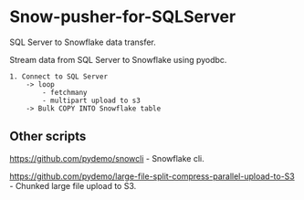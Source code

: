 # Snow-pusher-for-SQLServer
SQL Server to Snowflake data transfer.

Stream data from SQL Server to Snowflake using pyodbc.

```
1. Connect to SQL Server
    -> loop
        - fetchmany
        - multipart upload to s3
    -> Bulk COPY INTO Snowflake table
```        


## Other scripts
https://github.com/pydemo/snowcli - Snowflake cli.


https://github.com/pydemo/large-file-split-compress-parallel-upload-to-S3 - Chunked large file upload to S3.
